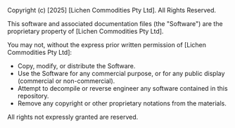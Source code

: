 Copyright (c) [2025] [Lichen Commodities Pty Ltd]. All Rights Reserved.

This software and associated documentation files (the "Software") are the proprietary property of [Lichen Commodities Pty Ltd].

You may not, without the express prior written permission of [Lichen Commodities Pty Ltd]:
- Copy, modify, or distribute the Software.
- Use the Software for any commercial purpose, or for any public display (commercial or non-commercial).
- Attempt to decompile or reverse engineer any software contained in this repository.
- Remove any copyright or other proprietary notations from the materials.

All rights not expressly granted are reserved.
